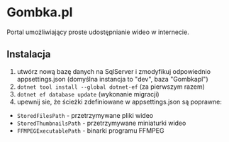 # Gombka.pl
Portal umożliwiający proste udostępnianie wideo w internecie.

## Instalacja
1. utwórz nową bazę danych na SqlServer i zmodyfikuj odpowiednio appsettings.json (domyślna instancja to "dev", baza "Gombkapl")
2. `dotnet tool install --global dotnet-ef` (za pierwszym razem)
3. `dotnet ef database update` (wykonanie migracji)
4. upewnij sie, że ścieżki zdefiniowane w appsettings.json są poprawne: <br>
* `StoredFilesPath` - przetrzymywane pliki wideo
* `StoredThumbnailsPath` - przetrzymywane miniaturki wideo
* `FFMPEGExecutablePath` - binarki programu FFMPEG
